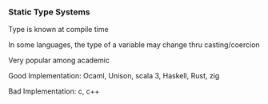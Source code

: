 ### Static Type Systems

<p class="fragment fade-in" align="left">Type is known at compile time</p>
<p class="fragment fade-in" align="left">In some languages, the type of a variable may change thru casting/coercion</p>
<p class="fragment fade-in" align="left">Very popular among academic</p>
<p class="fragment fade-in" align="left">Good Implementation: Ocaml, Unison, scala 3, Haskell, Rust, zig</p>
<p class="fragment fade-in" align="left">Bad Implementation: c, c++</p>